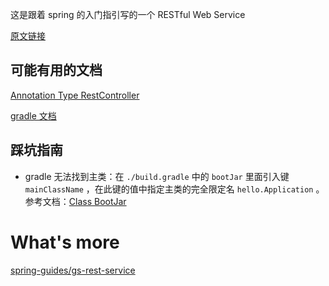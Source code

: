 这是跟着 spring 的入门指引写的一个 RESTful Web Service 

[原文链接](https://spring.io/guides/gs/rest-service/)

## 可能有用的文档

[Annotation Type RestController](https://docs.spring.io/spring/docs/current/javadoc-api/org/springframework/web/bind/annotation/RestController.html)

[gradle 文档](https://docs.gradle.org/current/userguide/userguide.html)

## 踩坑指南

- gradle 无法找到主类：在 `./build.gradle` 中的 `bootJar` 里面引入键 `mainClassName` ，在此键的值中指定主类的完全限定名 `hello.Application` 。参考文档：[Class BootJar](https://docs.spring.io/spring-boot/docs/current/gradle-plugin/api/org/springframework/boot/gradle/tasks/bundling/BootJar.html)

# What's more

[spring-guides/gs-rest-service](https://github.com/spring-guides/gs-rest-service)

